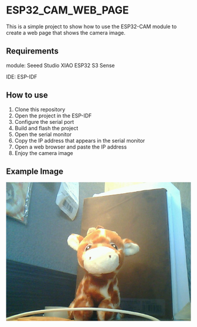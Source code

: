 # ESP32_CAM_WEB_PAGE

This is a simple project to show how to use the ESP32-CAM module to create a web page that shows the camera image.

## Requirements
module: Seeed Studio XIAO ESP32 S3 Sense

IDE: ESP-IDF

## How to use
1. Clone this repository
2. Open the project in the ESP-IDF
3. Configure the serial port
4. Build and flash the project
5. Open the serial monitor
6. Copy the IP address that appears in the serial monitor
7. Open a web browser and paste the IP address
8. Enjoy the camera image

## Example Image
![Example Image](/image/capture.jpg)
